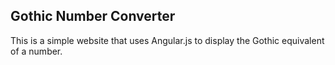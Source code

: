 Gothic Number Converter
------------------------

This is a simple website that uses Angular.js to display the Gothic equivalent of a number.
